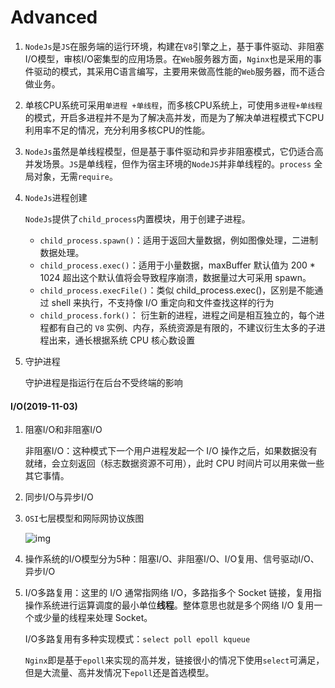 # Advanced

1. `NodeJs`是`JS`在服务端的运行环境，构建在`V8`引擎之上，基于事件驱动、非阻塞I/O模型，审核I/O密集型的应用场景。在`Web`服务器方面，`Nginx`也是采用的事件驱动的模式，其采用C语言编写，主要用来做高性能的`Web`服务器，而不适合做业务。

2. 单核CPU系统可采用`单进程 +单线程`，而多核CPU系统上，可使用`多进程+单线程`的模式，开启多进程并不是为了解决高并发，而是为了解决单进程模式下CPU利用率不足的情况，充分利用多核CPU的性能。

3. `NodeJs`虽然是单线程模型，但是基于事件驱动和异步非阻塞模式，它仍适合高并发场景。`JS`是单线程，但作为宿主环境的`NodeJS`并非单线程的。`process` 全局对象，无需`require`。

4. `NodeJs`进程创建

   `NodeJs`提供了`child_process`内置模块，用于创建子进程。

   - `child_process.spawn()`：适用于返回大量数据，例如图像处理，二进制数据处理。
   - `child_process.exec()`：适用于小量数据，maxBuffer 默认值为 200 * 1024 超出这个默认值将会导致程序崩溃，数据量过大可采用 spawn。
   - `child_process.execFile()`：类似 child_process.exec()，区别是不能通过 shell 来执行，不支持像 I/O 重定向和文件查找这样的行为
   - `child_process.fork()`： 衍生新的进程，进程之间是相互独立的，每个进程都有自己的 `V8` 实例、内存，系统资源是有限的，不建议衍生太多的子进程出来，通长根据系统 CPU 核心数设置

5. 守护进程

   守护进程是指运行在后台不受终端的影响

#### I/O(2019-11-03)

1. 阻塞I/O和非阻塞I/O

   非阻塞I/O：这种模式下一个用户进程发起一个 I/O 操作之后，如果数据没有就绪，会立刻返回（标志数据资源不可用），此时 CPU 时间片可以用来做一些其它事情。

2. 同步I/O与异步I/O

3. `OSI`七层模型和网际网协议族图

   ![img](https://www.nodejs.red/nodejs/img/IO_%E7%94%A8%E6%88%B7%E4%B8%8E%E5%86%85%E6%A0%B8%E7%A9%BA%E9%97%B4_OSI.png)

4. 操作系统的I/O模型分为5种：阻塞I/O、非阻塞I/O、I/O复用、信号驱动I/O、异步I/O

5. I/O多路复用：这里的 I/O 通常指网络 I/O，多路指多个 Socket 链接，复用指操作系统进行运算调度的最小单位**线程**。整体意思也就是多个网络 I/O 复用一个或少量的线程来处理 Socket。

   I/O多路复用有多种实现模式：`select poll epoll kqueue`

   `Nginx`即是基于`epoll`来实现的高并发，链接很小的情况下使用`select`可满足，但是大流量、高并发情况下`epoll`还是首选模型。